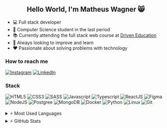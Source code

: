 <h2 align="center">Hello World, I'm Matheus Wagner 😸</h2>

- 💻 Full stack developer 
- 🔬 Computer Science student in the last period
- 📚 Currently attending the full stack web course at <a href="https://www.driven.com.br/" target="_blank">Driven 
Education</a>
- 💭 Always looking to improve and learn
- ♥ Passionate about solving problems with technology

### How to reach me
[![Instagram](https://img.shields.io/badge/Instagram-E4405F?style=for-the-badge&logo=instagram&logoColor=white)](https://www.instagram.com/mathw.svg/) [![LinkedIn](https://img.shields.io/badge/LinkedIn-0077B5?style=for-the-badge&logo=linkedin&logoColor=white)](https://www.linkedin.com/in/matheus-wagner-dos-santos-martins-718937141)

### Stack
<div style="display:inline_block">
    <img alt="HTML5" src="https://img.shields.io/badge/HTML5-E34F26?style=for-the-badge&logo=html5&logoColor=white" />
    <img alt="CSS3" src="https://img.shields.io/badge/CSS3-1572B6?style=for-the-badge&logo=css3&logoColor=white"/>
    <img alt="SASS" src="https://img.shields.io/badge/Sass-CC6699?style=for-the-badge&logo=sass&logoColor=white"/>
    <img alt="Javascript" src="https://img.shields.io/badge/JavaScript-F7DF1E?style=for-the-badge&logo=javascript&logoColor=black"/>
    <img alt="Typescript" src="https://img.shields.io/badge/TypeScript-007ACC?style=for-the-badge&logo=typescript&logoColor=white"/>
    <img alt="ReactJS" src="https://img.shields.io/badge/React-20232A?style=for-the-badge&logo=react&logoColor=61DAFB" />
    <img alt="Figma" src="https://img.shields.io/badge/figma-%23F24E1E.svg?style=for-the-badge&logo=figma&logoColor=white" />
    <img alt="NodeJS" src="https://img.shields.io/badge/Node.js-43853D?style=for-the-badge&logo=node.js&logoColor=white" />
    <img alt="Postgree" src="https://img.shields.io/badge/PostgreSQL-316192?style=for-the-badge&logo=postgresql&logoColor=white" />
    <img alt="MongoDB" src="https://img.shields.io/badge/MongoDB-4EA94B?style=for-the-badge&logo=mongodb&logoColor=white" />
    <img alt="Docker" src="https://img.shields.io/badge/docker-%230db7ed.svg?style=for-the-badge&logo=docker&logoColor=white"/>
    <img alt="Python" src="https://img.shields.io/badge/Python-14354C?style=for-the-badge&logo=python&logoColor=white"/>
    <img alt="Linux" src="https://img.shields.io/badge/Linux-FCC624?style=for-the-badge&logo=linux&logoColor=black"/>
    <img alt="Git" src="https://img.shields.io/badge/git-%23F05033.svg?style=for-the-badge&logo=git&logoColor=white" />
</div>
<br/>

<details>
    <summary>⚡ Most Used Languages</summary>
    <br/>
    <img alt="most-used" src="https://github-readme-stats-sigma-five.vercel.app/api/top-langs/?username=MatheusW166&theme=dracula&layout=compact"/>
</details>

<details>
    <summary>⚡ GitHub Stats</summary>
    <br/>
    <img alt="stats" src="https://github-readme-stats-sigma-five.vercel.app/api?username=MatheusW166&show_icons=true&theme=dracula"/>
</details>
